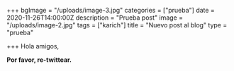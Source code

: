 +++
bgImage = "/uploads/image-3.jpg"
categories = ["prueba"]
date = 2020-11-26T14:00:00Z
description = "Prueba post"
image = "/uploads/image-2.jpg"
tags = ["karich"]
title = "Nuevo post al blog"
type = "prueba"

+++
Hola amigos, 

**Por favor, re-twittear.**